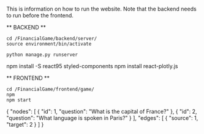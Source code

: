 This is information on how to run the website. Note that the backend needs to run before the frontend.

** BACKEND **

```
cd /FinancialGame/backend/server/ 
source environment/bin/activate

python manage.py runserver 
```
npm install -S react95 styled-components
npm install react-plotly.js

** FRONTEND **

```
cd /FinancialGame/frontend/game/
npm 
npm start
```

{
  "nodes": [
    {
      "id": 1,
      "question": "What is the capital of France?"
    },
    {
      "id": 2,
      "question": "What language is spoken in Paris?"
    }
  ],
  "edges": [
    {
      "source": 1,
      "target": 2
    }
  ]
}